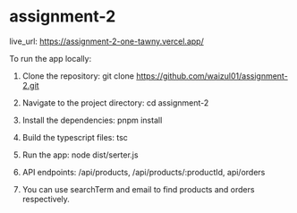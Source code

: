 # assignment-2

live_url: https://assignment-2-one-tawny.vercel.app/

To run the app locally:

1. Clone the repository:
   git clone https://github.com/waizul01/assignment-2.git

2. Navigate to the project directory:
   cd assignment-2

3. Install the dependencies:
   pnpm install

4. Build the typescript files:
   tsc

5. Run the app:
   node dist/serter.js

6. API endpoints:
   /api/products, /api/products/:productId, api/orders

7. You can use searchTerm and email to find products and
   orders respectively.
